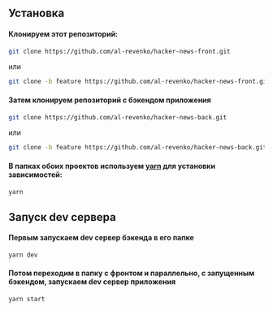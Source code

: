 ## Установка

#### Клонируем этот репозиторий:

```bash
git clone https://github.com/al-revenko/hacker-news-front.git
```

или

```bash
git clone -b feature https://github.com/al-revenko/hacker-news-front.git
```

#### Затем клонируем репозиторий с бэкендом приложения

```bash
git clone https://github.com/al-revenko/hacker-news-back.git
```

или

```bash
git clone -b feature https://github.com/al-revenko/hacker-news-back.git
```

#### В папках обоих проектов используем [yarn](https://yarnpkg.com/) для установки зависимостей:

```bash
yarn
```

## Запуск dev сервера

#### Первым запускаем dev сервер бэкенда в его папке

```bash
yarn dev
```

#### Потом переходим в папку с фронтом и параллельно, с запущенным бэкендом, запускаем dev сервер приложения

```bash
yarn start
```
